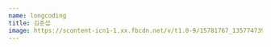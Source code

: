 ```yaml
---
name: longcoding
title: 김준섭
image: https://scontent-icn1-1.xx.fbcdn.net/v/t1.0-9/15781767_1357747397580116_7896874665824091713_n.jpg?oh=c0eb497c4993879f67e93f1a9f577a58&oe=5B08A832
---
```

